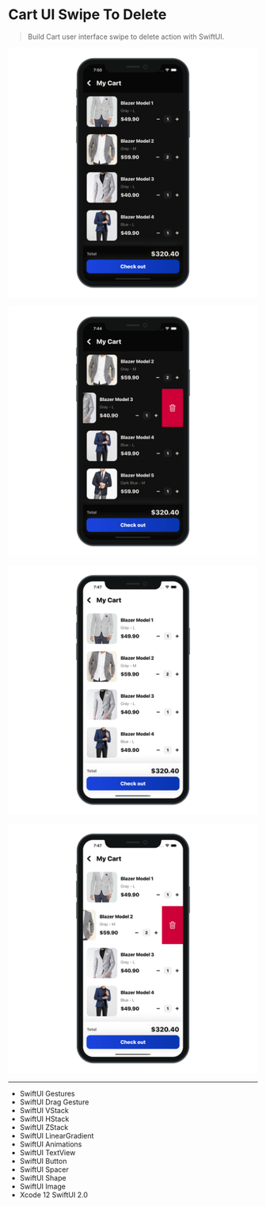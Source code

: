 # Cart UI Swipe To Delete

> Build Cart user interface swipe to delete action with SwiftUI.

![Cart UI Swipe To Delete 1](./CartUISwipeToDelete_1.png "Cart UI Swipe To Delete 1")

![Cart UI Swipe To Delete 2](./CartUISwipeToDelete_2.png "Cart UI Swipe To Delete 2")

![Cart UI Swipe To Delete 3](./CartUISwipeToDelete_3.png "Cart UI Swipe To Delete 3")

![Cart UI Swipe To Delete 4](./CartUISwipeToDelete_4.png "Cart UI Swipe To Delete 4")

---

- SwiftUI Gestures
- SwiftUI Drag Gesture
- SwiftUI VStack
- SwiftUI HStack
- SwiftUI ZStack
- SwiftUI LinearGradient
- SwiftUI Animations
- SwiftUI TextView
- SwiftUI Button
- SwiftUI Spacer
- SwiftUI Shape
- SwiftUI Image
- Xcode 12 SwiftUI 2.0
